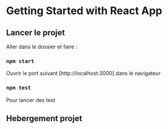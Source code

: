 # Getting Started with React App


## Lancer le projet

Aller dans le dossier et faire :

### `npm start`

Ouvrir le port suivant [http://localhost:3000] dans le navigateur


### `npm test`

Pour lancer des test

## Hebergement projet
